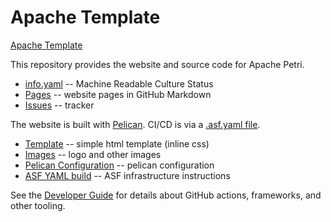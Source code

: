 # Apache Template

[Apache Template](https://template.staged.apache.org/)

This repository provides the website and source code for Apache Petri.

- [info.yaml](info.yaml) -- Machine Readable Culture Status
- [Pages](content/pages) -- website pages in GitHub Markdown
- [Issues](https://github.com/apache/template-site/issues) -- tracker

The website is built with [Pelican](https://blog.getpelican.com).
CI/CD is via a [.asf.yaml file](https://cwiki.apache.org/confluence/display/INFRA/Git+-+.asf.yaml+features).

- [Template](theme/apache/templates) -- simple html template (inline css)
- [Images](content/images) -- logo and other images
- [Pelican Configuration](pelicanconf.py) -- pelican configuration
- [ASF YAML build](.asf.yaml) -- ASF infrastructure instructions

See the [Developer Guide](DEVELOPER.md) for details about GitHub actions, frameworks, and other tooling.
